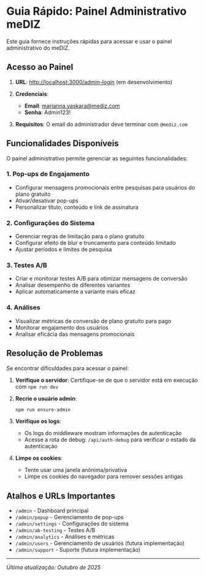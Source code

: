 # Guia Rápido: Painel Administrativo meDIZ

Este guia fornece instruções rápidas para acessar e usar o painel administrativo do meDIZ.

## Acesso ao Painel

1. **URL**: [http://localhost:3000/admin-login](http://localhost:3000/admin-login) (em desenvolvimento)

2. **Credenciais**:
   - **Email**: marianna.yaskara@mediz.com
   - **Senha**: Admin123!

3. **Requisitos**: O email do administrador deve terminar com `@mediz.com`

## Funcionalidades Disponíveis

O painel administrativo permite gerenciar as seguintes funcionalidades:

### 1. Pop-ups de Engajamento
- Configurar mensagens promocionais entre pesquisas para usuários do plano gratuito
- Ativar/desativar pop-ups
- Personalizar título, conteúdo e link de assinatura

### 2. Configurações do Sistema
- Gerenciar regras de limitação para o plano gratuito
- Configurar efeito de blur e truncamento para conteúdo limitado
- Ajustar períodos e limites de pesquisa

### 3. Testes A/B
- Criar e monitorar testes A/B para otimizar mensagens de conversão
- Analisar desempenho de diferentes variantes
- Aplicar automaticamente a variante mais eficaz

### 4. Análises
- Visualizar métricas de conversão de plano gratuito para pago
- Monitorar engajamento dos usuários
- Analisar eficácia das mensagens promocionais

## Resolução de Problemas

Se encontrar dificuldades para acessar o painel:

1. **Verifique o servidor**: Certifique-se de que o servidor está em execução com `npm run dev`

2. **Recrie o usuário admin**:
   ```bash
   npm run ensure-admin
   ```
   
3. **Verifique os logs**:
   - Os logs do middleware mostram informações de autenticação
   - Acesse a rota de debug: `/api/auth-debug` para verificar o estado da autenticação

4. **Limpe os cookies**:
   - Tente usar uma janela anônima/privativa
   - Limpe os cookies do navegador para remover sessões antigas

## Atalhos e URLs Importantes

- `/admin` - Dashboard principal
- `/admin/popup` - Gerenciamento de pop-ups
- `/admin/settings` - Configurações do sistema
- `/admin/ab-testing` - Testes A/B
- `/admin/analytics` - Análises e métricas
- `/admin/users` - Gerenciamento de usuários (futura implementação)
- `/admin/support` - Suporte (futura implementação)

---

*Última atualização: Outubro de 2025*